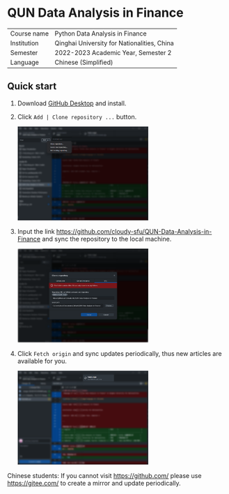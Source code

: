 # QUN Data Analysis in Finance
|             |                                             |
| ----------- | ------------------------------------------- |
| Course name | Python Data Analysis in Finance             |
| Institution | Qinghai University for Nationalities, China |
| Semester    | 2022-2023 Academic Year, Semester 2         |
| Language    | Chinese (Simplified)                        |



## Quick start

1. Download [GitHub Desktop](https://desktop.github.com/) and install.

2. Click `Add | Clone repository ...` button.

   <img src="assets/Snipaste_2023-03-10_15-27-29.png" width="300px">

3. Input the link https://github.com/cloudy-sfu/QUN-Data-Analysis-in-Finance and sync the repository to the local machine.

   <img src="assets/image-20230310152958843.png" width="300px">

4. Click `Fetch origin` and sync updates periodically, thus new articles are available for you.

   <img src="assets/Snipaste_2023-03-10_15-31-24.png" width="300px">

Chinese students: If you cannot visit https://github.com/ please use https://gitee.com/ to create a mirror and update periodically.

